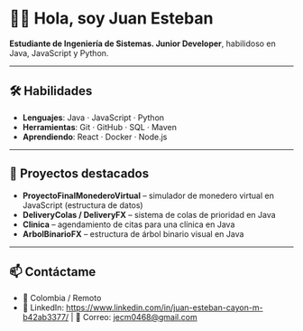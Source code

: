 # 👨‍💻 Hola, soy Juan Esteban

**Estudiante de Ingeniería de Sistemas. Junior Developer**, habilidoso en Java, JavaScript y Python.

---

## 🛠️ Habilidades
- **Lenguajes**: Java · JavaScript · Python  
- **Herramientas**: Git · GitHub · SQL · Maven  
- **Aprendiendo**: React · Docker · Node.js  

---

## 🚀 Proyectos destacados
- **ProyectoFinalMonederoVirtual** – simulador de monedero virtual en JavaScript (estructura de datos)  
- **DeliveryColas / DeliveryFX** – sistema de colas de prioridad en Java  
- **Clinica** – agendamiento de citas para una clínica en Java  
- **ArbolBinarioFX** – estructura de árbol binario visual en Java  


---

## 📫 Contáctame
- 📍 Colombia / Remoto  
- 💼 LinkedIn: https://www.linkedin.com/in/juan-esteban-cayon-m-b42ab3377/ | 📧 Correo: jecm0468@gmail.com
